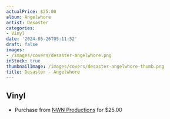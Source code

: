 ```yaml
---
actualPrice: $25.00
album: Angelwhore
artist: Desaster
categories:
- Vinyl
date: '2024-05-26T05:11:52'
draft: false
images:
- /images/covers/desaster-angelwhore.png
inStock: true
thumbnailImage: /images/covers/desaster-angelwhore-thumb.png
title: Desaster - Angelwhore
---
```


## Vinyl
* Purchase from [NWN Productions](http://shop.nwnprod.com/index.php?route=product/product&path=75&product_id=50418&sort=pd.name&order=ASC) for $25.00
